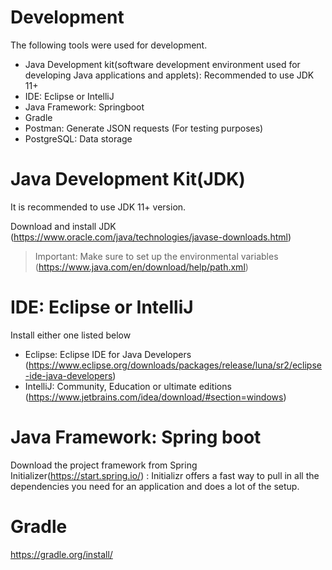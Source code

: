 # Development

The following tools were used for development.

- Java Development kit(software development environment used for developing Java applications and applets): Recommended to use JDK 11+ 
- IDE: Eclipse or IntelliJ 
- Java Framework: Springboot
- Gradle
- Postman: Generate JSON requests (For testing purposes)
- PostgreSQL: Data storage


# Java Development Kit(JDK)

It is recommended to use JDK 11+ version.

Download and install JDK (https://www.oracle.com/java/technologies/javase-downloads.html)
> Important: Make sure to set up the environmental variables (https://www.java.com/en/download/help/path.xml)

# IDE: Eclipse or IntelliJ
Install either one listed below
- Eclipse: Eclipse IDE for Java Developers (https://www.eclipse.org/downloads/packages/release/luna/sr2/eclipse-ide-java-developers)
- IntelliJ: Community, Education or ultimate editions (https://www.jetbrains.com/idea/download/#section=windows)

# Java Framework: Spring boot

Download the project framework from Spring Initializer(https://start.spring.io/) : Initializr offers a fast way to pull in all the dependencies you need for an application and does a lot of the setup.

# Gradle

https://gradle.org/install/

